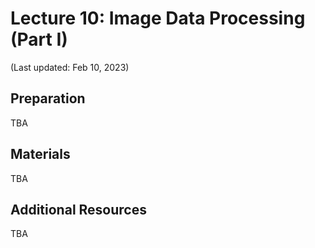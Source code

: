 # Lecture 10: Image Data Processing (Part I)

(Last updated: Feb 10, 2023)

## Preparation

TBA

## Materials

TBA

## Additional Resources

TBA
